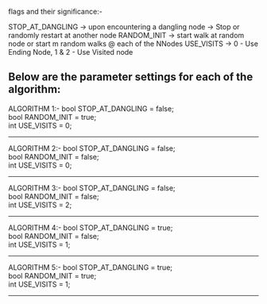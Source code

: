 
flags and their significance:- 

STOP_AT_DANGLING -> upon encountering a dangling node -> Stop or randomly restart at another node 
RANDOM_INIT      -> start walk at random node or start m random walks @ each of the NNodes
USE_VISITS       -> 0 - Use Ending Node, 1 & 2 - Use Visited node 


Below are the parameter settings for each of the algorithm:
---------------------------------------
ALGORITHM 1:- 
    bool STOP_AT_DANGLING = false;                        
    bool RANDOM_INIT = true;                             
    int USE_VISITS = 0;                                   

---------------------------------------
ALGORITHM 2:-
    bool STOP_AT_DANGLING = false;                        
    bool RANDOM_INIT = false;                             
    int USE_VISITS = 0; 

---------------------------------------
ALGORITHM 3:- 
    bool STOP_AT_DANGLING = false;                        
    bool RANDOM_INIT = false;                             
    int USE_VISITS = 2; 

---------------------------------------
ALGORITHM 4:- 
    bool STOP_AT_DANGLING = true;                        
    bool RANDOM_INIT = false;                             
    int USE_VISITS = 1; 

---------------------------------------
ALGORITHM 5:- 
    bool STOP_AT_DANGLING = true;                        
    bool RANDOM_INIT = true;                             
    int USE_VISITS = 1; 

---------------------------------------
